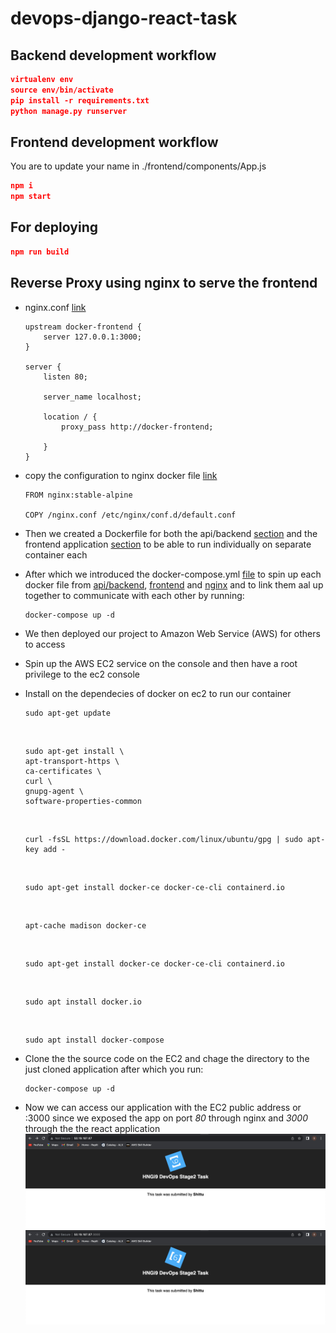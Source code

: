 # devops-django-react-task

## Backend development workflow

```json
virtualenv env
source env/bin/activate
pip install -r requirements.txt
python manage.py runserver
```

## Frontend development workflow

You are to update your name in ./frontend/components/App.js

```json
npm i
npm start
```

## For deploying

```json
npm run build
```

##  Reverse Proxy using nginx to serve the frontend 
  + nginx.conf [link](./nginx/nginx.conf)

        upstream docker-frontend {
            server 127.0.0.1:3000;
        }

        server {
            listen 80;

            server_name localhost;

            location / {
                proxy_pass http://docker-frontend;

            }
        }

  + copy the configuration to nginx docker file [link](./nginx/Dockerfile)

        FROM nginx:stable-alpine

        COPY /nginx.conf /etc/nginx/conf.d/default.conf
  
  + Then we created a Dockerfile for both the api/backend [section](./api/Dockerfile) and the frontend application [section](./frontend/Dockerfile) to be able to run individually on separate container each
  + After which we introduced the docker-compose.yml [file](./docker-compose.yml) to spin up each docker file from [api/backend](./api/), [frontend](./frontend/) and [nginx](./nginx/) and to link them aal up together to communicate with each other by running:

        docker-compose up -d
  
  + We then deployed our project to Amazon Web Service (AWS) for others to access
  + Spin up the AWS EC2 service on the console and then have a root privilege to the ec2 console
  + Install on the dependecies of docker on ec2 to run our container

        sudo apt-get update
      <br/>

        sudo apt-get install \
        apt-transport-https \
        ca-certificates \
        curl \
        gnupg-agent \
        software-properties-common
      <br/>

        curl -fsSL https://download.docker.com/linux/ubuntu/gpg | sudo apt-key add -
      <br/>

        sudo apt-get install docker-ce docker-ce-cli containerd.io
      <br/>

        apt-cache madison docker-ce
      <br/>

        sudo apt-get install docker-ce docker-ce-cli containerd.io
      <br/>

        sudo apt install docker.io
      <br>

        sudo apt install docker-compose
      
  + Clone the the source code on the EC2 and chage the directory to the just cloned application after which you run:

        docker-compose up -d
  + Now we can access our application with the EC2 public address or <ip-address>:3000 since we exposed the app on port *80* through nginx and *3000* through the the react application
  ![port80](./port80.png)
  ![port3000](./port3000.png)

